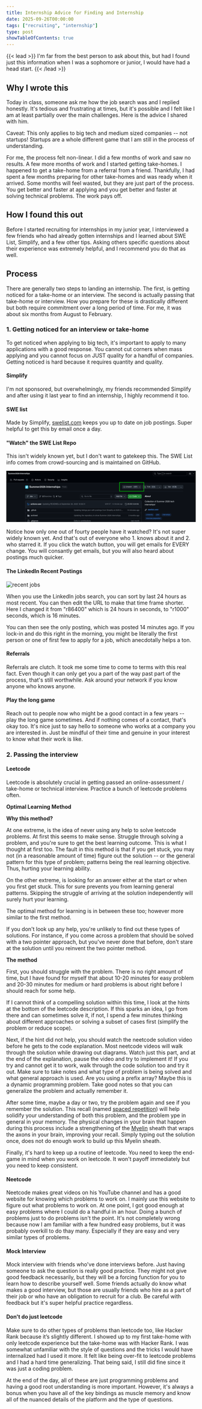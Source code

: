 ```yaml
---
title: Internship Advice for Finding and Internship
date: 2025-09-26T00:00:00
tags: ["recruiting", "internship"]
type: post
showTableOfContents: true
---
```


{{< lead >}}
I'm far from the best person to ask about this, but had I found just this information when I was a sophomore or junior, I would have had a head start.
{{< /lead >}}

## Why I wrote this

Today in class, someone ask me how the job search was and I replied honestly. It's tedious and frustrating at times, but it's possible and I felt like I am at least partially over the main challenges. Here is the advice I shared with him.

Caveat: This only applies to big tech and medium sized companies -- not startups! Startups are a whole different game that I am still in the process of understanding.

For me, the process felt non-linear. I did a few months of work and saw no results. A few more months of work and I started getting take-homes. I happened to get a take-home from a referral from a friend. Thankfully, I had spent a few months preparing for other take-homes and was ready when it arrived. Some months will feel wasted, but they are just part of the process. You get better and faster at applying and you get better and faster at solving technical problems. The work pays off.

## How I found this out

Before I started recruiting for internships in my junior year, I interviewed a few friends who had already gotten internships and I learned about SWE List, Simplify, and a few other tips. Asking others specific questions about their experience was extremely helpful, and I recommend you do that as well.

## Process

There are generally two steps to landing an internship. The first, is getting noticed for a take-home or an interview. The second is actually passing that take-home or interview. How you prepare for these is drastically different but both require commitment over a long period of time. For me, it was about six months from August to February.

### 1. Getting noticed for an interview or take-home

To get noticed when applying to big tech, it's important to apply to many applications with a good response. You cannot cut corners when mass applying and you cannot focus on JUST quality for a handful of companies. Getting noticed is hard because it requires quantity and quality.

#### Simplify

I'm not sponsored, but overwhelmingly, my friends recommended Simplify and after using it last year to find an internship, I highly recommend it too.

#### SWE list

Made by Simplify, [swelist.com](https://swelist.com) keeps you up to date on job postings. Super helpful to get this by email once a day.

#### "Watch" the SWE List Repo

This isn't widely known yet, but I don't want to gatekeep this. The SWE List info comes from crowd-sourcing and is maintained on GitHub.

![swelist repo](../../images/swelist.png)

Notice how only one out of fourty people have it watched? It's not super widely known yet. And that's out of everyone who 1. knows about it and 2. who starred it. If you click the watch button, you will get emails for EVERY change. You will consantly get emails, but you will also heard about postings much quicker.

#### The LinkedIn Recent Postings

![recent jobs](../../images/recent-jobs)

When you use the LinkedIn jobs search, you can sort by last 24 hours as most recent. You can then edit the URL to make that time frame shorter. Here I changed it from "r86400" which is 24 hours in seconds, to "r1000" seconds, which is 16 minutes.

You can then see the only posting, which was posted 14 minutes ago. If you lock-in and do this right in the morning, you might be literally the first person or one of first few to apply for a job, which anecdotally helps a ton.

#### Referrals

Referrals are clutch. It took me some time to come to terms with this real fact. Even though it can only get you a part of the way past part of the process, that's still worthwhile. Ask around your network if you know anyone who knows anyone.

#### Play the long game

Reach out to people now who might be a good contact in a few years -- play the long game sometimes. And if nothing comes of a contact, that's okay too. It's nice just to say hello to someone who works at a company you are interested in. Just be mindful of their time and genuine in your interest to know what their work is like.

### 2. Passing the interview

#### Leetcode

Leetcode is absolutely crucial in getting passed an online-assessment / take-home or technical interview. Practice a bunch of leetcode problems often.

**Optimal Learning Method**

**Why this method?**

At one extreme, is the idea of never using any help to solve leetcode problems. At first this seems to make sense. Struggle through solving a problem, and you're sure to get the best learning outcome. This is what I thought at first too. The fault in this method is that if you get stuck, you may not (in a reasonable amount of time) figure out the solution -- or the general pattern for this type of problem; patterns being the real learning objective. Thus, hurting your learning ability.

On the other extreme, is looking for an answer either at the start or when you first get stuck. This for sure prevents you from learning general patterns. Skipping the struggle of arriving at the solution independently will surely hurt your learning.

The optimal method for learning is in between these too; however more similar to the first method.

If you don't look up any help, you're unlikely to find out these types of solutions. For instance, if you come across a problem that should be solved with a two pointer approach, but you've never done that before, don't stare at the solution until you reinvent the two pointer method.

**The method**

First, you should struggle with the problem. There is no right amount of time, but I have found for myself that about 10-20 minutes for easy problem and 20-30 minutes for medium or hard problems is about right before I should reach for some help.

If I cannot think of a compelling solution within this time, I look at the hints at the bottom of the leetcode description. If this sparks an idea, I go from there and can sometimes solve it, if not, I spend a few minutes thinking about different approaches or solving a subset of cases first (simplify the problem or reduce scope).

Next, if the hint did not help, you should watch the neetcode solution video before he gets to the code explanation. Most neetcode videos will walk through the solution while drawing out diagrams. Watch just this part, and at the end of the explanation, pause the video and try to implement it! If you try and cannot get it to work, walk through the code solution too and try it out. Make sure to take notes and what type of problem is being solved and what general approach is used. Are you using a prefix array? Maybe this is a dynamic programming problem. Take good notes so that you can generalize the problem and actually remember it.

After some time, maybe a day or two, try the problem again and see if you remember the solution. This recall (named [spaced repetition](https://en.wikipedia.org/wiki/Spaced_repetition)) will help solidify your understanding of both this problem, and the problem ype in general in your memory. The physical changes in your brain that happen during this process include a strengthening of the [Myelin](https://en.wikipedia.org/wiki/Myelin) sheath that wraps the axons in your brain, improving your recall. Simply typing out the solution once, does not do enough work to build up this Myelin sheath.

Finally, it's hard to keep up a routine of leetcode. You need to keep the end-game in mind when you work on leetcode. It won't payoff immediately but you need to keep consistent.

#### Neetcode

Neetcode makes great videos on his YouTube channel and has a good website for knowing which problems to work on. I mainly use this website to figure out what problems to work on. At one point, I got good enough at easy problems where I could do a handful in an hour. Doing a bunch of problems just to do problems isn't the point. It's not completely wrong because now I am familiar with a few hundred easy problems, but it was probably overkill to do thay many. Especially if they are easy and very similar types of problems.

#### Mock Interview

Mock interview with friends who've done interviews before. Just having someone to ask the question is really good practice. They might not give good feedback necessarily, but they will be a forcing function for you to learn how to describe yourself well. Some friends actually do know what makes a good interview, but those are usually friends who hire as a part of their job or who have an obligation to recruit for a club. Be careful with feedback but it's super helpful practice regardless.

#### Don't do just leetcode

Make sure to do other types of problems than leetcode too, like Hacker Rank because it’s slightly different. I showed up to my first take-home with only leetcode experience but the take-home was with Hacker Rank. I was somewhat unfamiliar with the style of questions and the tricks I would have internalized had I used it more. It felt like being over-fit to leetcode problems and I had a hard time generalizing. That being said, I still did fine since it was just a coding problem.

At the end of the day, all of these are just programming problems and having a good root understanding is more important. However, it's always a bonus when you have all of the key bindings as muscle memory and know all of the nuanced details of the platform and the type of questions.
